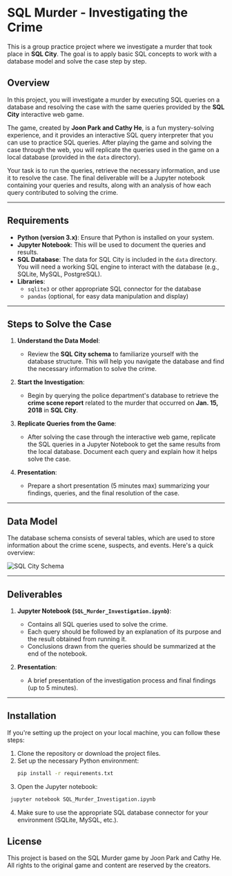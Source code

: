 # SQL Murder - Investigating the Crime

This is a group practice project where we investigate a murder that took place in **SQL City**. The goal is to apply basic SQL concepts to work with a database model and solve the case step by step.

## Overview

In this project, you will investigate a murder by executing SQL queries on a database and resolving the case with the same queries provided by the **SQL City** interactive web game.

The game, created by **Joon Park and Cathy He**, is a fun mystery-solving experience, and it provides an interactive SQL query interpreter that you can use to practice SQL queries. After playing the game and solving the case through the web, you will replicate the queries used in the game on a local database (provided in the `data` directory).

Your task is to run the queries, retrieve the necessary information, and use it to resolve the case. The final deliverable will be a Jupyter notebook containing your queries and results, along with an analysis of how each query contributed to solving the crime.

---

## Requirements

- **Python (version 3.x)**: Ensure that Python is installed on your system.
- **Jupyter Notebook**: This will be used to document the queries and results.
- **SQL Database**: The data for SQL City is included in the `data` directory. You will need a working SQL engine to interact with the database (e.g., SQLite, MySQL, PostgreSQL).
- **Libraries**:
  - `sqlite3` or other appropriate SQL connector for the database
  - `pandas` (optional, for easy data manipulation and display)

---

## Steps to Solve the Case

1. **Understand the Data Model**:

   - Review the **SQL City schema** to familiarize yourself with the database structure. This will help you navigate the database and find the necessary information to solve the crime.

2. **Start the Investigation**:

   - Begin by querying the police department's database to retrieve the **crime scene report** related to the murder that occurred on **Jan. 15, 2018** in **SQL City**.

3. **Replicate Queries from the Game**:

   - After solving the case through the interactive web game, replicate the SQL queries in a Jupyter Notebook to get the same results from the local database. Document each query and explain how it helps solve the case.

4. **Presentation**:
   - Prepare a short presentation (5 minutes max) summarizing your findings, queries, and the final resolution of the case.

---

## Data Model

The database schema consists of several tables, which are used to store information about the crime scene, suspects, and events. Here's a quick overview:

![SQL City Schema](attachment:sql_game_schemma.png)

---

## Deliverables

1. **Jupyter Notebook (`SQL_Murder_Investigation.ipynb`)**:

   - Contains all SQL queries used to solve the crime.
   - Each query should be followed by an explanation of its purpose and the result obtained from running it.
   - Conclusions drawn from the queries should be summarized at the end of the notebook.

2. **Presentation**:
   - A brief presentation of the investigation process and final findings (up to 5 minutes).

---

## Installation

If you're setting up the project on your local machine, you can follow these steps:

1. Clone the repository or download the project files.
2. Set up the necessary Python environment:
   ```bash
   pip install -r requirements.txt
   ```
3. Open the Jupyter notebook:

```bash
 jupyter notebook SQL_Murder_Investigation.ipynb
```

4. Make sure to use the appropriate SQL database connector for your environment (SQLite, MySQL, etc.).

## License

This project is based on the SQL Murder game by Joon Park and Cathy He. All rights to the original game and content are reserved by the creators.
